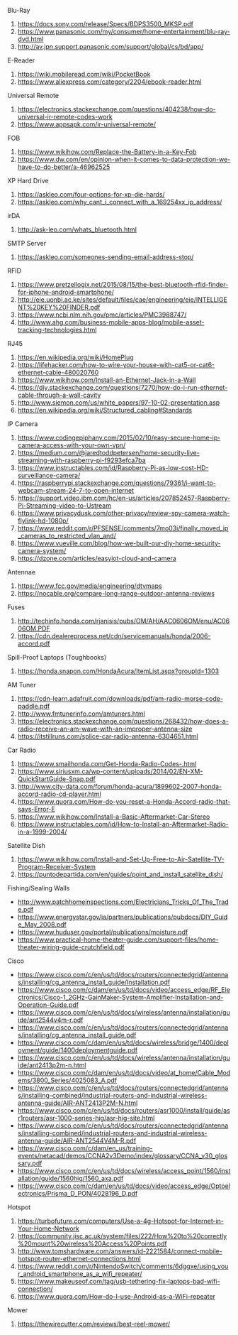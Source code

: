 Blu-Ray

1. https://docs.sony.com/release/Specs/BDPS3500_MKSP.pdf
1. https://www.panasonic.com/my/consumer/home-entertainment/blu-ray-dvd.html
1. http://av.jpn.support.panasonic.com/support/global/cs/bd/app/

E-Reader

1. https://wiki.mobileread.com/wiki/PocketBook
1. https://www.aliexpress.com/category/2204/ebook-reader.html

Universal Remote

1. https://electronics.stackexchange.com/questions/404238/how-do-universal-ir-remote-codes-work
1. https://www.appsapk.com/ir-universal-remote/

FOB

1. https://www.wikihow.com/Replace-the-Battery-in-a-Key-Fob
1. https://www.dw.com/en/opinion-when-it-comes-to-data-protection-we-have-to-do-better/a-46962525

XP Hard Drive

1. https://askleo.com/four-options-for-xp-die-hards/
1. https://askleo.com/why_cant_i_connect_with_a_169254xx_ip_address/

irDA
1. http://ask-leo.com/whats_bluetooth.html

SMTP Server
1. https://askleo.com/someones-sending-email-address-stop/

RFID

1. https://www.pretzellogix.net/2015/08/15/the-best-bluetooth-rfid-finder-for-iphone-android-smartphone/
1. http://eie.uonbi.ac.ke/sites/default/files/cae/engineering/eie/INTELLIGENT%20KEY%20FINDER.pdf
1. https://www.ncbi.nlm.nih.gov/pmc/articles/PMC3988747/
1. http://www.ahg.com/business-mobile-apps-blog/mobile-asset-tracking-technologies.html

RJ45

1. https://en.wikipedia.org/wiki/HomePlug
1. https://lifehacker.com/how-to-wire-your-house-with-cat5-or-cat6-ethernet-cable-480020760
1. https://www.wikihow.com/Install-an-Ethernet-Jack-in-a-Wall
1. https://diy.stackexchange.com/questions/7270/how-do-i-run-ethernet-cable-through-a-wall-cavity
1. http://www.siemon.com/us/white_papers/97-10-02-presentation.asp
1. https://en.wikipedia.org/wiki/Structured_cabling#Standards

IP Camera

1. https://www.codingepiphany.com/2015/02/10/easy-secure-home-ip-camera-access-with-your-own-vpn/
1. https://medium.com/@jaredtoddpetersen/home-security-live-streaming-with-raspberry-pi-f9293efca7ba
1. https://www.instructables.com/id/Raspberry-Pi-as-low-cost-HD-surveillance-camera/
1. https://raspberrypi.stackexchange.com/questions/79361/i-want-to-webcam-stream-24-7-to-open-internet
1. https://support.video.ibm.com/hc/en-us/articles/207852457-Raspberry-Pi-Streaming-video-to-Ustream
1. https://www.privacydusk.com/other-privacy/review-spy-camera-watch-flylink-hd-1080p/
1. https://www.reddit.com/r/PFSENSE/comments/7mo03i/finally_moved_ip_cameras_to_restricted_vlan_and/
1. https://www.vueville.com/blog/how-we-built-our-diy-home-security-camera-system/
1. https://dzone.com/articles/easyiot-cloud-and-camera

Antennae

1. https://www.fcc.gov/media/engineering/dtvmaps
1. https://nocable.org/compare-long-range-outdoor-antenna-reviews

Fuses

1. http://techinfo.honda.com/rjanisis/pubs/OM/AH/AAC0606OM/enu/AC0606OM.PDF
1. https://cdn.dealereprocess.net/cdn/servicemanuals/honda/2006-accord.pdf

Spill-Proof Laptops (Toughbooks)

1. https://honda.snapon.com/HondaAcura/ItemList.aspx?groupId=1303

AM Tuner
1. https://cdn-learn.adafruit.com/downloads/pdf/am-radio-morse-code-paddle.pdf
1. http://www.fmtunerinfo.com/amtuners.html
1. https://electronics.stackexchange.com/questions/268432/how-does-a-radio-receive-an-am-wave-with-an-improper-antenna-size
1. https://itstillruns.com/splice-car-radio-antenna-6304651.html

Car Radio

1. https://www.smailhonda.com/Get-Honda-Radio-Codes-.html
1. https://www.siriusxm.ca/wp-content/uploads/2014/02/EN-XM-QuickStartGuide-Snap.pdf
1. http://www.city-data.com/forum/honda-acura/1899602-2007-honda-accord-radio-cd-player.html
1. https://www.quora.com/How-do-you-reset-a-Honda-Accord-radio-that-says-Error-E
1. https://www.wikihow.com/Install-a-Basic-Aftermarket-Car-Stereo
1. https://www.instructables.com/id/How-to-Install-an-Aftermarket-Radio-in-a-1999-2004/

Satellite Dish
1. https://www.wikihow.com/Install-and-Set-Up-Free-to-Air-Satellite-TV-Program-Receiver-System
1. https://puntodepartida.com/en/guides/point_and_install_satellite_dish/

Fishing/Sealing Walls
* http://www.patchhomeinspections.com/Electricians_Tricks_Of_The_Trade.pdf
* https://www.energystar.gov/ia/partners/publications/pubdocs/DIY_Guide_May_2008.pdf
* https://www.huduser.gov/portal/publications/moisture.pdf
* https://www.practical-home-theater-guide.com/support-files/home-theater-wiring-guide-crutchfield.pdf

Cisco
* https://www.cisco.com/c/en/us/td/docs/routers/connectedgrid/antennas/installing/cg_antenna_install_guide/Installation.pdf
* https://www.cisco.com/c/dam/en/us/td/docs/video/access_edge/RF_Electronics/Cisco-1_2GHz-GainMaker-System-Amplifier-Installation-and-Operation-Guide.pdf
* https://www.cisco.com/c/en/us/td/docs/wireless/antenna/installation/guide/ant2544v4m-r.pdf
* https://www.cisco.com/c/en/us/td/docs/routers/connectedgrid/antennas/installing/cg_antenna_install_guide.pdf
* https://www.cisco.com/c/dam/en/us/td/docs/wireless/bridge/1400/deployment/guide/1400deploymentguide.pdf
* https://www.cisco.com/c/en/us/td/docs/wireless/antenna/installation/guide/ant2413p2m-n.html
* https://www.cisco.com/c/dam/en/us/td/docs/video/at_home/Cable_Modems/3800_Series/4025083_A.pdf
* https://www.cisco.com/c/en/us/td/docs/routers/connectedgrid/antennas/installing-combined/industrial-routers-and-industrial-wireless-antenna-guide/AIR-ANT2413P2M-N.html
* https://www.cisco.com/c/en/us/td/docs/routers/asr1000/install/guide/asr1routers/asr-1000-series-hig/asr-hig-site.html
* https://www.cisco.com/c/en/us/td/docs/routers/connectedgrid/antennas/installing-combined/industrial-routers-and-industrial-wireless-antenna-guide/AIR-ANT2544V4M-R.pdf
* https://www.cisco.com/c/dam/en_us/training-events/netacad/demos/CCNA2v3Demo/index/glossary/CCNA_v30_glossary.pdf
* https://www.cisco.com/c/en/us/td/docs/wireless/access_point/1560/installation/guide/1560hig/1560_axa.pdf
* https://www.cisco.com/c/dam/en/us/td/docs/video/access_edge/Optoelectronics/Prisma_D_PON/4028196_D.pdf

Hotspot
1. https://turbofuture.com/computers/Use-a-4g-Hotspot-for-Internet-in-Your-Home-Network
1. https://community.jisc.ac.uk/system/files/222/How%20to%20correctly%20mount%20wireless%20Access%20Points.pdf
1. http://www.tomshardware.com/answers/id-2221584/connect-mobile-hotspot-router-ethernet-connections.html
1. https://www.reddit.com/r/NintendoSwitch/comments/6dggxe/using_your_android_smartphone_as_a_wifi_repeater/
1. https://www.makeuseof.com/tag/usb-tethering-fix-laptops-bad-wifi-connection/
1. https://www.quora.com/How-do-I-use-Android-as-a-WiFi-repeater

Mower

1. https://thewirecutter.com/reviews/best-reel-mower/
